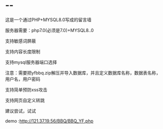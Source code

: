 # --
这是一个通过PHP+MYSQL8.0写成的留言墙

服务器需要：php7.0(必须是7.0)+MYSQL8..0

支持敏感词屏蔽

支持内容长度限制

支持mysql服务器端口选择

注意：需要把yfbbq.zip解压并导入数据库，并且定义数据库名称，数据表名称，用户名，用户密码

支持简单预防xss攻击

支持网页自定义转跳

建议尝试，试试

demo  :http://121.37.19.56/BBQ/BBQ_YF.php
